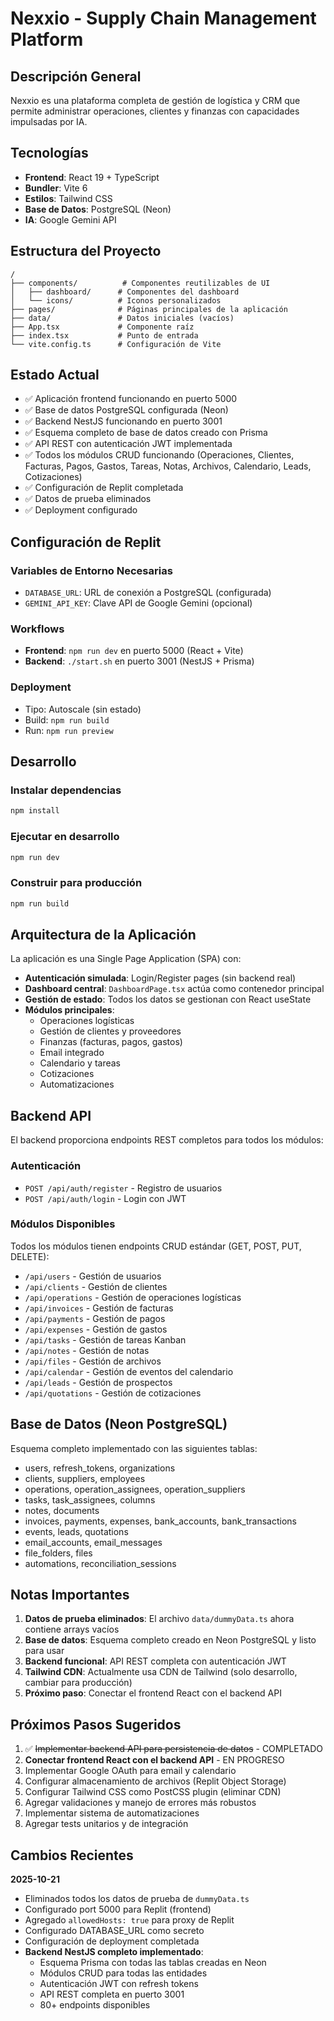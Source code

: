 # Nexxio - Supply Chain Management Platform

## Descripción General
Nexxio es una plataforma completa de gestión de logística y CRM que permite administrar operaciones, clientes y finanzas con capacidades impulsadas por IA.

## Tecnologías
- **Frontend**: React 19 + TypeScript
- **Bundler**: Vite 6
- **Estilos**: Tailwind CSS
- **Base de Datos**: PostgreSQL (Neon)
- **IA**: Google Gemini API

## Estructura del Proyecto
```
/
├── components/          # Componentes reutilizables de UI
│   ├── dashboard/      # Componentes del dashboard
│   └── icons/          # Iconos personalizados
├── pages/              # Páginas principales de la aplicación
├── data/               # Datos iniciales (vacíos)
├── App.tsx             # Componente raíz
├── index.tsx           # Punto de entrada
└── vite.config.ts      # Configuración de Vite
```

## Estado Actual
- ✅ Aplicación frontend funcionando en puerto 5000
- ✅ Base de datos PostgreSQL configurada (Neon)
- ✅ Backend NestJS funcionando en puerto 3001
- ✅ Esquema completo de base de datos creado con Prisma
- ✅ API REST con autenticación JWT implementada
- ✅ Todos los módulos CRUD funcionando (Operaciones, Clientes, Facturas, Pagos, Gastos, Tareas, Notas, Archivos, Calendario, Leads, Cotizaciones)
- ✅ Configuración de Replit completada
- ✅ Datos de prueba eliminados
- ✅ Deployment configurado

## Configuración de Replit

### Variables de Entorno Necesarias
- `DATABASE_URL`: URL de conexión a PostgreSQL (configurada)
- `GEMINI_API_KEY`: Clave API de Google Gemini (opcional)

### Workflows
- **Frontend**: `npm run dev` en puerto 5000 (React + Vite)
- **Backend**: `./start.sh` en puerto 3001 (NestJS + Prisma)

### Deployment
- Tipo: Autoscale (sin estado)
- Build: `npm run build`
- Run: `npm run preview`

## Desarrollo

### Instalar dependencias
```bash
npm install
```

### Ejecutar en desarrollo
```bash
npm run dev
```

### Construir para producción
```bash
npm run build
```

## Arquitectura de la Aplicación

La aplicación es una Single Page Application (SPA) con:

- **Autenticación simulada**: Login/Register pages (sin backend real)
- **Dashboard central**: `DashboardPage.tsx` actúa como contenedor principal
- **Gestión de estado**: Todos los datos se gestionan con React useState
- **Módulos principales**:
  - Operaciones logísticas
  - Gestión de clientes y proveedores
  - Finanzas (facturas, pagos, gastos)
  - Email integrado
  - Calendario y tareas
  - Cotizaciones
  - Automatizaciones

## Backend API

El backend proporciona endpoints REST completos para todos los módulos:

### Autenticación
- `POST /api/auth/register` - Registro de usuarios
- `POST /api/auth/login` - Login con JWT

### Módulos Disponibles
Todos los módulos tienen endpoints CRUD estándar (GET, POST, PUT, DELETE):
- `/api/users` - Gestión de usuarios
- `/api/clients` - Gestión de clientes
- `/api/operations` - Gestión de operaciones logísticas
- `/api/invoices` - Gestión de facturas
- `/api/payments` - Gestión de pagos
- `/api/expenses` - Gestión de gastos
- `/api/tasks` - Gestión de tareas Kanban
- `/api/notes` - Gestión de notas
- `/api/files` - Gestión de archivos
- `/api/calendar` - Gestión de eventos del calendario
- `/api/leads` - Gestión de prospectos
- `/api/quotations` - Gestión de cotizaciones

## Base de Datos (Neon PostgreSQL)

Esquema completo implementado con las siguientes tablas:
- users, refresh_tokens, organizations
- clients, suppliers, employees
- operations, operation_assignees, operation_suppliers
- tasks, task_assignees, columns
- notes, documents
- invoices, payments, expenses, bank_accounts, bank_transactions
- events, leads, quotations
- email_accounts, email_messages
- file_folders, files
- automations, reconciliation_sessions

## Notas Importantes

1. **Datos de prueba eliminados**: El archivo `data/dummyData.ts` ahora contiene arrays vacíos
2. **Base de datos**: Esquema completo creado en Neon PostgreSQL y listo para usar
3. **Backend funcional**: API REST completa con autenticación JWT
4. **Tailwind CDN**: Actualmente usa CDN de Tailwind (solo desarrollo, cambiar para producción)
5. **Próximo paso**: Conectar el frontend React con el backend API

## Próximos Pasos Sugeridos

1. ✅ ~~Implementar backend API para persistencia de datos~~ - COMPLETADO
2. **Conectar frontend React con el backend API** - EN PROGRESO
3. Implementar Google OAuth para email y calendario
4. Configurar almacenamiento de archivos (Replit Object Storage)
5. Configurar Tailwind CSS como PostCSS plugin (eliminar CDN)
6. Agregar validaciones y manejo de errores más robustos
7. Implementar sistema de automatizaciones
8. Agregar tests unitarios y de integración

## Cambios Recientes

**2025-10-21**
- Eliminados todos los datos de prueba de `dummyData.ts`
- Configurado port 5000 para Replit (frontend)
- Agregado `allowedHosts: true` para proxy de Replit
- Configurado DATABASE_URL como secreto
- Configuración de deployment completada
- **Backend NestJS completo implementado**:
  - Esquema Prisma con todas las tablas creadas en Neon
  - Módulos CRUD para todas las entidades
  - Autenticación JWT con refresh tokens
  - API REST completa en puerto 3001
  - 80+ endpoints disponibles
